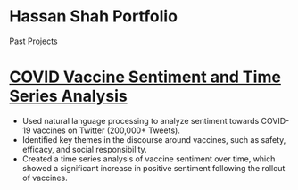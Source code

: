 # Hassan Shah Portfolio
Past Projects

# [COVID Vaccine Sentiment and Time Series Analysis](https://www.kaggle.com/code/hassanhshah/covid-vaccine-sentiment-and-time-series-analysis)
* Used natural language processing to analyze sentiment towards COVID-19 vaccines on Twitter (200,000+ Tweets).
* Identified key themes in the discourse around vaccines, such as safety, efficacy, and social responsibility.
* Created a time series analysis of vaccine sentiment over time, which showed a significant increase in positive sentiment following the rollout of vaccines.
[](https://github.com/hassanhshah/Hassan-Shah-Portfolio/blob/main/images/Common%20Words.png)


